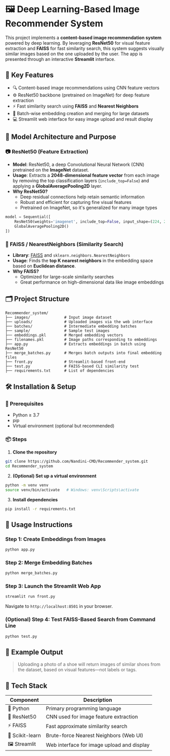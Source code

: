 # 🖼️ Deep Learning-Based Image Recommender System

This project implements a **content-based image recommendation system** powered by deep learning. By leveraging **ResNet50** for visual feature extraction and **FAISS** for fast similarity search, this system suggests visually similar images based on the one uploaded by the user. The app is presented through an interactive **Streamlit** interface.

## 🌟 Key Features

- 🔍 Content-based image recommendations using CNN feature vectors
- ⚙️ ResNet50 backbone (pretrained on ImageNet) for deep feature extraction
- ⚡ Fast similarity search using **FAISS** and **Nearest Neighbors**
- 🧵 Batch-wise embedding creation and merging for large datasets
- 💻 Streamlit web interface for easy image upload and result display

## 🧠 Model Architecture and Purpose

### 📷 ResNet50 (Feature Extraction)

- **Model**: ResNet50, a deep Convolutional Neural Network (CNN) pretrained on the **ImageNet** dataset.
- **Usage**: Extracts a **2048-dimensional feature vector** from each image by removing the top classification layers (`include_top=False`) and applying a **GlobalAveragePooling2D** layer.
- **Why ResNet50?**
  - Deep residual connections help retain semantic information
  - Robust and efficient for capturing fine visual features
  - Pretrained on ImageNet, so it's generalized for many image types

```python
model = Sequential([
    ResNet50(weights='imagenet', include_top=False, input_shape=(224, 224, 3)),
    GlobalAveragePooling2D()
])
```

### 🧭 FAISS / NearestNeighbors (Similarity Search)

- **Library**: [FAISS](https://github.com/facebookresearch/faiss) and `sklearn.neighbors.NearestNeighbors`
- **Usage**: Finds the **top K nearest neighbors** in the embedding space based on **Euclidean distance**.
- **Why FAISS?**
  - Optimized for large-scale similarity searches
  - Great performance on high-dimensional data like image embeddings

## 🗂️ Project Structure

```
Recommender_system/
├── images/               # Input image dataset
├── uploads/              # Uploaded images via the web interface
├── batches/              # Intermediate embedding batches
├── sample/               # Sample test images
├── embeddings.pkl        # Merged embedding vectors
├── filenames.pkl         # Image paths corresponding to embeddings
├── app.py                # Extracts embeddings in batch using ResNet50
├── merge_batches.py      # Merges batch outputs into final embedding files
├── front.py              # Streamlit-based front-end
├── test.py               # FAISS-based CLI similarity test
├── requirements.txt      # List of dependencies
```

## 🛠️ Installation & Setup

### 🔧 Prerequisites

- Python ≥ 3.7
- pip
- Virtual environment (optional but recommended)

### 📦 Steps

1. **Clone the repository**

```bash
git clone https://github.com/Nandini-CMD/Recommender_system.git
cd Recommender_system
```

2. **(Optional) Set up a virtual environment**

```bash
python -m venv venv
source venv/bin/activate   # Windows: venv\Scripts\activate
```

3. **Install dependencies**

```bash
pip install -r requirements.txt
```

## 🚀 Usage Instructions

### Step 1: Create Embeddings from Images

```bash
python app.py
```

### Step 2: Merge Embedding Batches

```bash
python merge_batches.py
```

### Step 3: Launch the Streamlit Web App

```bash
streamlit run front.py
```

Navigate to `http://localhost:8501` in your browser.

### (Optional) Step 4: Test FAISS-Based Search from Command Line

```bash
python test.py
```

## 🧪 Example Output

> Uploading a photo of a shoe will return images of similar shoes from the dataset, based on visual features—not labels or tags.

## 🧰 Tech Stack

| Component      | Description                          |
|----------------|--------------------------------------|
| 🐍 Python      | Primary programming language         |
| 🧠 ResNet50    | CNN used for image feature extraction |
| ⚡ FAISS       | Fast approximate similarity search    |
| 🧪 Scikit-learn | Brute-force Nearest Neighbors (Web UI) |
| 🖼️ Streamlit  | Web interface for image upload and display |

